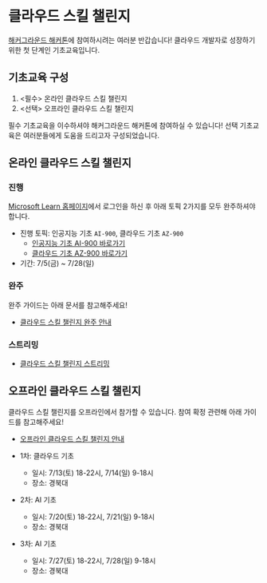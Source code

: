 # 클라우드 스킬 챌린지

[해커그라운드 해커톤](https://hackersground.kr)에 참여하시려는 여러분 반갑습니다! 클라우드 개발자로 성장하기 위한 첫 단계인 기초교육입니다.

## 기초교육 구성

1. <필수> 온라인 클라우드 스킬 챌린지
2. <선택> 오프라인 클라우드 스킬 챌린지

필수 기초교육을 이수하셔야 해커그라운드 해커톤에 참여하실 수 있습니다! 선택 기초교육은 여러분들에게 도움을 드리고자 구성되었습니다.


## 온라인 클라우드 스킬 챌린지

### 진행

[Microsoft Learn 홈페이지](https://learn.microsoft.com/ko-kr/)에서 로그인을 하신 후 아래 토픽 2가지를 모두 완주하셔야 합니다.

* 진행 토픽: 인공지능 기초 `AI-900`, 클라우드 기초 `AZ-900`
  * [인공지능 기초 AI-900 바로가기](https://hgrd.kr/csc-ai-900)
  * [클라우드 기초 AZ-900 바로가기](https://hgrd.kr/csc-az-900)
* 기간: 7/5(금) ~ 7/28(일)


### 완주

완주 가이드는 아래 문서를 참고해주세요!

* [클라우드 스킬 챌린지 완주 안내](CSC_COMPLETED.md)


### 스트리밍

* [클라우드 스킬 챌린지 스트리밍](CSC_STREAMING.md)


## 오프라인 클라우드 스킬 챌린지

클라우드 스킬 챌린지를 오프라인에서 참가할 수 있습니다. 참여 확정 관련해 아래 가이드를 참고해주세요!

* [오프라인 클라우드 스킬 챌린지 안내](CSC_OFFLINE.md)

* 1차: 클라우드 기초
  * 일시: 7/13(토) 18-22시, 7/14(일) 9-18시
  * 장소: 경북대

* 2차: AI 기초
  * 일시: 7/20(토) 18-22시, 7/21(일) 9-18시
  * 장소: 경북대

* 3차: AI 기초
  * 일시: 7/27(토) 18-22시, 7/28(일) 9-18시
  * 장소: 경북대